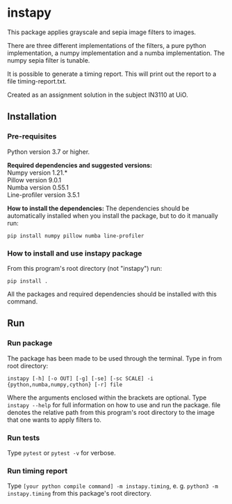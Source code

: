 # instapy

This package applies grayscale and sepia image filters to images. 

There are three different implementations of the filters, a pure python implementation, a numpy implementation and a numba implementation. The numpy sepia filter is tunable.

It is possible to generate a timing report. This will print out the report to a file timing-report.txt.

Created as an assignment solution in the subject IN3110 at UiO.

## Installation
### Pre-requisites
Python version 3.7 or higher.

__Required dependencies and suggested versions:__\
Numpy version 1.21.*\
Pillow version 9.0.1\
Numba version 0.55.1 \
Line-profiler version 3.5.1

__How to install the dependencies:__ 
The dependencies should be automatically installed when you install the package, but to do it manually run: 

`pip install numpy pillow numba line-profiler`

### How to install and use instapy package
From this program's root directory (not "instapy") run:
```
pip install .
```
All the packages and required dependencies should be installed with this command.

## Run
### Run package
The package has been made to be used through the terminal. Type in from root directory:
```
instapy [-h] [-o OUT] [-g] [-se] [-sc SCALE] -i {python,numba,numpy,cython} [-r] file
```
Where the arguments enclosed within the brackets are optional. Type `instapy --help` for full information on how to use and run the package.
file denotes the relative path from this program's root directory to the image that one wants to apply filters to.
### Run tests
Type `pytest` or `pytest -v` for verbose.

### Run timing report
Type `[your python compile command] -m instapy.timing`, e. g. `python3 -m instapy.timing` from this package's root directory.

